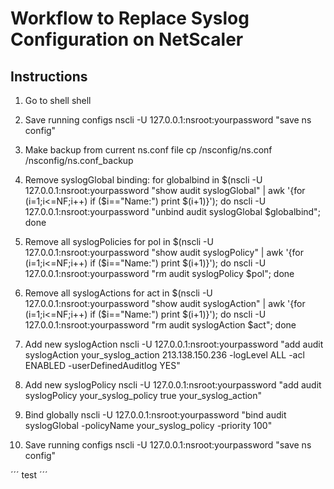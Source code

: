 # Workflow to Replace Syslog Configuration on NetScaler
## Instructions

1) Go to shell
shell

2) Save running configs
nscli -U 127.0.0.1:nsroot:yourpassword "save ns config"

3) Make backup from current ns.conf file
cp /nsconfig/ns.conf /nsconfig/ns.conf_backup

4) Remove syslogGlobal binding:
for globalbind in $(nscli -U 127.0.0.1:nsroot:yourpassword "show audit syslogGlobal" | awk '{for (i=1;i<=NF;i++) if ($i=="Name:") print $(i+1)}'); do nscli -U 127.0.0.1:nsroot:yourpassword "unbind audit syslogGlobal $globalbind"; done

5) Remove all syslogPolicies
for pol in $(nscli -U 127.0.0.1:nsroot:yourpassword "show audit syslogPolicy" | awk '{for (i=1;i<=NF;i++) if ($i=="Name:") print $(i+1)}'); do nscli -U 127.0.0.1:nsroot:yourpassword "rm audit syslogPolicy $pol"; done

6) Remove all syslogActions
for act in $(nscli -U 127.0.0.1:nsroot:yourpassword "show audit syslogAction" | awk '{for (i=1;i<=NF;i++) if ($i=="Name:") print $(i+1)}'); do nscli -U 127.0.0.1:nsroot:yourpassword "rm audit syslogAction $act"; done

7) Add new syslogAction
nscli -U 127.0.0.1:nsroot:yourpassword "add audit syslogAction your_syslog_action 213.138.150.236 -logLevel ALL -acl ENABLED -userDefinedAuditlog YES"

8) Add new syslogPolicy
nscli -U 127.0.0.1:nsroot:yourpassword "add audit syslogPolicy your_syslog_policy true your_syslog_action"

9) Bind globally
nscli -U 127.0.0.1:nsroot:yourpassword "bind audit syslogGlobal -policyName your_syslog_policy -priority 100"

10) Save running configs
nscli -U 127.0.0.1:nsroot:yourpassword "save ns config"

´´´
test
´´´
